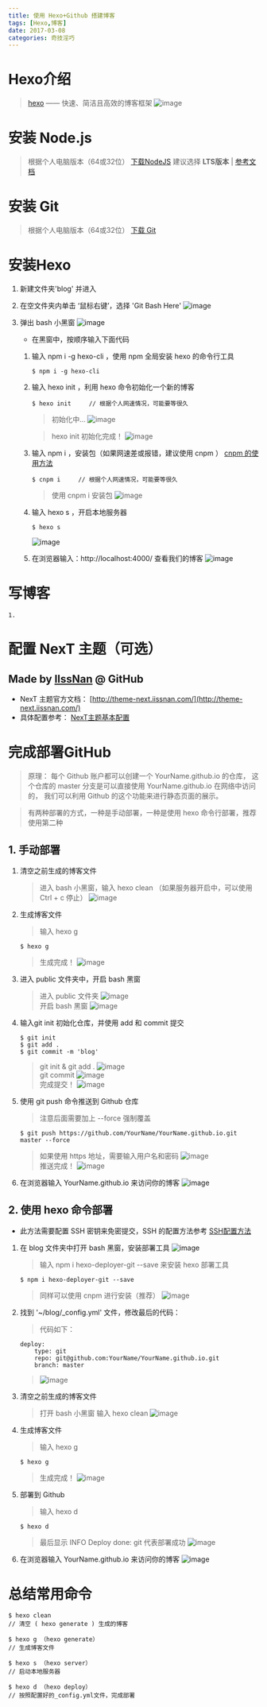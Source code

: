 ```yaml
---
title: 使用 Hexo+Github 搭建博客
tags: [Hexo,博客]
date: 2017-03-08
categories: 奇技淫巧
---
```


# Hexo介绍
> [hexo](https://hexo.io/zh-cn/) —— 快速、简洁且高效的博客框架
    ![image](/image/hexo_1-1.png)

# 安装 Node.js
> 根据个人电脑版本（64或32位）
[下载NodeJS](http://nodejs.cn/download/)
> 建议选择 <b>LTS版本</b> | [参考文档](http://www.runoob.com/nodejs/nodejs-install-setup.html)

# 安装 Git
> 根据个人电脑版本（64或32位）
[下载 Git](http://git-scm.com/download/)

<!-- more --> 

# 安装Hexo
1. 新建文件夹'blog' 并进入

2. 在空文件夹内单击 ‘鼠标右键’，选择 'Git Bash Here'
![image](/image/hexo_3-2.png)

3. 弹出 bash 小黑窗 
![image](/image/hexo_3-3.png)
    * 在黑窗中，按顺序输入下面代码
    1. 输入 npm i -g hexo-cli ，使用 npm 全局安装 hexo 的命令行工具
        ~~~ 
        $ npm i -g hexo-cli     
        ~~~
    2. 输入 hexo init  ，利用 hexo 命令初始化一个新的博客
        ~~~
        $ hexo init     // 根据个人网速情况，可能要等很久
        ~~~
        > 初始化中...
        ![image](/image/hexo_3-3-0.png)    

        > hexo init 初始化完成！
        ![image](/image/hexo_3-3-1.png)   
    3. 输入 npm i ，安装包（如果网速差或报错，建议使用 cnpm ）
        [cnpm 的使用方法]()
        ~~~
        $ cnpm i     // 根据个人网速情况，可能要等很久
        ~~~
        > 使用 cnpm i 安装包
        ![image](/image/hexo_3-3-2.png)
        
    4. 输入 hexo s ，开启本地服务器
        ~~~
        $ hexo s
        ~~~
        ![image](/image/hexo_3-4-1.png)

    5. 在浏览器输入：http://localhost:4000/  查看我们的博客
        ![image](/image/hexo_3-4.png)

# 写博客
    1. 

# 配置 NexT 主题（可选）
## Made by [IIssNan](https://github.com/iissnan) @ GitHub

* NexT 主题官方文档： [http://theme-next.iissnan.com/](http://theme-next.iissnan.com/)
* 具体配置参考： [NexT主题基本配置](https://tinymark.github.io/2017/03/06/奇技淫巧/NexT主题基本配置)

# 完成部署GitHub
> 原理：
每个 Github 账户都可以创建一个 YourName.github.io 的仓库，
这个仓库的 master 分支是可以直接使用 YourName.github.io 在网络中访问的，
我们可以利用 Github 的这个功能来进行静态页面的展示。

> 有两种部署的方式，一种是手动部署，一种是使用 hexo 命令行部署，推荐使用第二种

## 1. 手动部署
1. 清空之前生成的博客文件
    > 进入 bash 小黑窗，输入 hexo clean （如果服务器开启中，可以使用 Ctrl + c 停止）
    ![image](/image/hexo_2-2.png)    

2. 生成博客文件
    > 输入 hexo g
    ~~~
    $ hexo g
    ~~~
    > 生成完成！
    ![image](/image/hexo_2-3.png)    
    
3. 进入 public 文件夹中，开启 bash 黑窗
    > 进入 public 文件夹
    ![image](/image/hexo_2-4.png)    
    > 开启 bash 黑窗
    ![image](/image/hexo_2-5.png)    

4. 输入git init 初始化仓库，并使用 add 和 commit 提交
    ~~~
    $ git init
    $ git add .
    $ git commit -m 'blog'
    ~~~
    > git init & git add .
    ![image](/image/hexo_2-7.png)   
    > git commit
    ![image](/image/hexo_2-8.png)   
    > 完成提交！
    ![image](/image/hexo_2-9.png)                       

5. 使用 git push 命令推送到 Github 仓库
    > 注意后面需要加上 --force 强制覆盖
    ~~~
    $ git push https://github.com/YourName/YourName.github.io.git master --force
    ~~~
    > 如果使用 https 地址，需要输入用户名和密码
    ![image](/image/hexo_2-10.png)                       
    > 推送完成！
    ![image](/image/hexo_2-11.png)                       

6. 在浏览器输入 YourName.github.io 来访问你的博客
    ![image](/image/hexo_2-12.png)                       

## 2. 使用 hexo 命令部署
* 此方法需要配置 SSH 密钥来免密提交，SSH 的配置方法参考 [SSH配置方法]()

1. 在 blog 文件夹中打开 bash 黑窗，安装部署工具
    ![image](/image/hexo_5-0.png)  
    > 输入 npm i hexo-deployer-git --save  来安装 hexo 部署工具
    ~~~
    $ npm i hexo-deployer-git --save
    ~~~
    > 同样可以使用 cnpm 进行安装（推荐）
    ![image](/image/hexo_5-1.png)

2. 找到 '~/blog/_config.yml' 文件，修改最后的代码：
    > 代码如下：
    ~~~
    deploy:
        type: git
        repo: git@github.com:YourName/YourName.github.io.git
        branch: master
    ~~~
    > ![image](/image/hexo_5-2.png)

3. 清空之前生成的博客文件
    > 打开 bash 小黑窗
    > 输入 hexo clean 
    > ![image](/image/hexo_5-3.png)

4. 生成博客文件
    > 输入 hexo g
    ~~~
    $ hexo g
    ~~~
    > 生成完成！
    ![image](/image/hexo_2-3.png)  

5. 部署到 Github
    > 输入 hexo d 
    ~~~
    $ hexo d
    ~~~
    > 最后显示 INFO  Deploy done: git 代表部署成功
    > ![image](/image/hexo_5-4.png)
    
6. 在浏览器输入 YourName.github.io 来访问你的博客
    ![image](/image/hexo_2-12.png)  
    
# 总结常用命令
~~~
$ hexo clean 
// 清空 ( hexo generate ) 生成的博客

$ hexo g （hexo generate） 
// 生成博客文件

$ hexo s （hexo server）
// 启动本地服务器

$ hexo d （hexo deploy）
// 按照配置好的_config.yml文件，完成部署
~~~